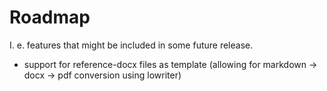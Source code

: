 # Roadmap

I. e. features that might be included in some future
release.

- support for reference-docx files as template (allowing
  for markdown -> docx -> pdf conversion using lowriter)
